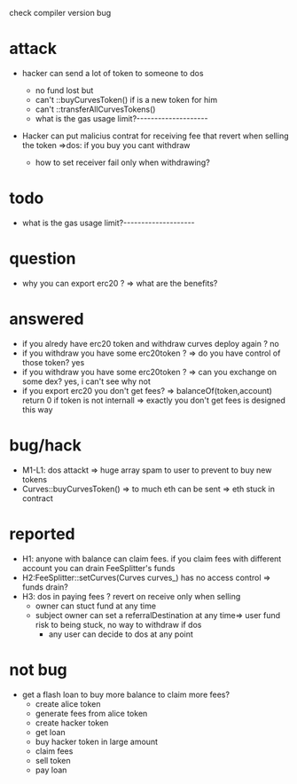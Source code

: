 check compiler version bug

# attack

- hacker can send a lot of token to someone to dos
  - no fund lost but
  - can't ::buyCurvesToken() if is a new token for him
  - can't ::transferAllCurvesTokens()
  - what is the gas usage limit?--------------------

- Hacker can put malicius contrat for receiving fee that revert when selling the token ⇒dos: if you buy you cant withdraw
  - how to set receiver fail only when withdrawing?

# todo

- what is the gas usage limit?--------------------

# question

- why you can export erc20 ? => what are the benefits?


# answered

- if you alredy have erc20 token and withdraw curves deploy again ? no
- if you withdraw you have some erc20token ? => do you have control of those token? yes
- if you withdraw you have some erc20token ? => can you exchange on some dex? yes, i can't see why not
- if you export erc20 you don't get fees? => balanceOf(token,account) return 0 if token is not internall => exactly you don't get fees is designed this way


# bug/hack

- M1-L1: dos attackt => huge array spam to user to  prevent to buy new tokens
- Curves::buyCurvesToken() => to much eth can be sent => eth stuck in contract

# reported
- H1: anyone with balance can claim fees. if you claim fees with different account you can drain FeeSplitter's funds 
- H2:FeeSplitter::setCurves(Curves curves_) has no access control => funds drain?
- H3: dos in paying fees ? revert on receive  only when selling 
  - owner can stuct fund at any time 
  - subject owner can set a referralDestination at any time=> user fund risk to being stuck, no way to withdraw if dos
    - any user can decide to dos at any point 

# not bug
- get a flash loan to buy more balance to claim more fees?
  - create alice token
  - generate fees from alice token
  - create hacker token
  - get loan
  - buy hacker token in large amount 
  - claim fees 
  - sell token
  - pay loan